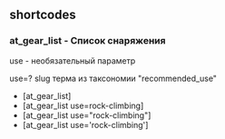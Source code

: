 ## shortcodes

### at_gear_list - Список снаряжения

use - необязательный параметр

use=? slug терма из таксономии "recommended_use"

- [at_gear_list] 
- [at_gear_list use=rock-climbing]
- [at_gear_list use="rock-climbing"]
- [at_gear_list use='rock-climbing']
